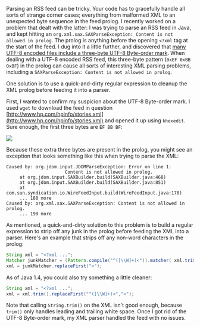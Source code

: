 Parsing an RSS feed can be tricky.  Your code has to gracefully handle all sorts of strange corner cases; everything from malformed XML to an unexpected byte sequence in the feed prolog.  I recently worked on a problem that dealt with the latter: I was trying to parse an RSS feed in Java, and kept hitting an `org.xml.sax.SAXParseException: Content is not allowed in prolog`.  The prolog is anything before the opening `<?xml` tag at the start of the feed.  I dug into it a little further, and discovered that [many UTF-8 encoded files include a three-byte UTF-8 Byte-order mark](http://en.wikipedia.org/wiki/Byte_Order_Mark).  When dealing with a UTF-8 encoded RSS feed, this three-byte pattern (`0xEF 0xBB 0xBF`) in the prolog can cause all sorts of interesting XML parsing problems, including a `SAXParseException: Content is not allowed in prolog`.

One solution is to use a quick-and-dirty regular expression to cleanup the XML prolog before feeding it into a parser.

First, I wanted to confirm my suspicion about the UTF-8 Byte-order mark.  I used `wget` to download the feed in question [http://www.hp.com/hpinfo/stories.xml](http://www.hp.com/hpinfo/stories.xml) and opened it up using `khexedit`.  Sure enough, the first three bytes are `EF BB BF`:

<img src="static/entries/resolving-orgxmlsaxsaxparseexception-content-is-not-allowed-in-prolog/rss-feed-extra-bytes.png">

Because these extra three bytes are present in the prolog, you might see an exception that looks something like this when trying to parse the XML:

```
Caused by: org.jdom.input.JDOMParseException: Error on line 1:
                      Content is not allowed in prolog.
     at org.jdom.input.SAXBuilder.build(SAXBuilder.java:468)
     at org.jdom.input.SAXBuilder.build(SAXBuilder.java:851)
     at com.sun.syndication.io.WireFeedInput.build(WireFeedInput.java:178)
     ... 188 more
Caused by: org.xml.sax.SAXParseException: Content is not allowed in prolog.
     ... 190 more
```

As mentioned, a quick-and-dirty solution to this problem is to build a regular expression to strip off any junk in the prolog before feeding the XML into a parser.  Here's an example that strips off any non-word characters in the prolog:

```java
String xml = "<?xml ...";
Matcher junkMatcher = (Pattern.compile("^([\\W]+)<")).matcher( xml.trim() );
xml = junkMatcher.replaceFirst("<");
```

As of Java 1.4, you could also try something a little cleaner:

```java
String xml = "<?xml ...";
xml = xml.trim().replaceFirst("^([\\W]+)<","<");
```

Note that calling `String.trim()` on the XML isn't good enough, because `trim()` only handles leading and trailing white space.  Once I got rid of the UTF-8 Byte-order mark, my XML parser handled the feed with no issues.
